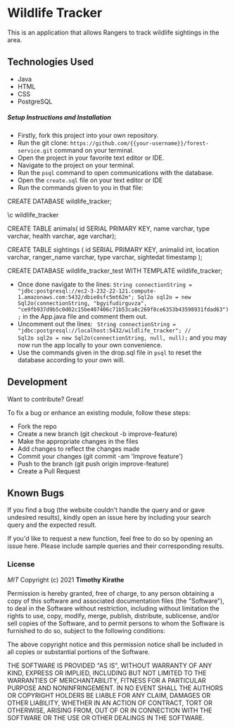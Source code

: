 # Wildlife Tracker

This is an application that allows Rangers to track wildlife sightings in the area.


## Technologies Used

- Java
- HTML
- CSS
- PostgreSQL


##### Setup Instructions and Installation

- Firstly, fork this project into your own repository.
- Run the git clone: `https://github.com/{{your-username}}/forest-service.git` command on your terminal.
- Open the project in your favorite text editor or IDE.
- Navigate to the project on your terminal.
- Run the `psql` command to open communications with the database.
- Open the `create.sql` file on your text editor or IDE
- Run the commands given to you in that file:

CREATE DATABASE wildlife_tracker;

\c wildlife_tracker

CREATE TABLE animals( id   SERIAL PRIMARY KEY, name varchar, type varchar, health varchar, age varchar);

CREATE TABLE sightings
(
id          SERIAL PRIMARY KEY,
animalid   int,
location    varchar,
ranger_name varchar,
type varchar,
sightedat timestamp
);

CREATE DATABASE wildlife_tracker_test WITH TEMPLATE wildlife_tracker;

- Once done navigate to the lines: `String connectionString = "jdbc:postgresql://ec2-3-232-22-121.compute-1.amazonaws.com:5432/dbie0sfc5mt62m";
  Sql2o sql2o = new Sql2o(connectionString, "bgyifudirguvza", "ce9fb937d9b5c0d02c15be407406c71b53ca8c269f8ce6353b43598931fdad63");` in the App.java file and comment them out.
- Uncomment out the lines: ` String connectionString = "jdbc:postgresql://localhost:5432/wildlife_tracker";
  //            Sql2o sql2o = new Sql2o(connectionString, null, null);` and you may now run the app locally to your own convenience.
- Use the commands given in the drop.sql file in `psql` to reset the database according to your own will.


## Development

Want to contribute? Great!

To fix a bug or enhance an existing module, follow these steps:
- Fork the repo
- Create a new branch (git checkout -b improve-feature)
- Make the appropriate changes in the files
- Add changes to reflect the changes made
- Commit your changes (git commit -am 'Improve feature')
- Push to the branch (git push origin improve-feature)
- Create a Pull Request


## Known Bugs

If you find a bug (the website couldn't handle the query and or gave undesired results), kindly open an issue here by including your search query and the expected result.

If you'd like to request a new function, feel free to do so by opening an issue here. Please include sample queries and their corresponding results.


### License

*MIT*
Copyright (c) 2021 **Timothy Kirathe**

Permission is hereby granted, free of charge, to any person obtaining a copy of this software and associated documentation files (the "Software"), to deal in the Software without restriction, including without limitation the rights to use, copy, modify, merge, publish, distribute, sublicense, and/or sell copies of the Software, and to permit persons to whom the Software is furnished to do so, subject to the following conditions:

The above copyright notice and this permission notice shall be included in all copies or substantial portions of the Software.

THE SOFTWARE IS PROVIDED "AS IS", WITHOUT WARRANTY OF ANY KIND, EXPRESS OR IMPLIED, INCLUDING BUT NOT LIMITED TO THE WARRANTIES OF MERCHANTABILITY, FITNESS FOR A PARTICULAR PURPOSE AND NONINFRINGEMENT. IN NO EVENT SHALL THE AUTHORS OR COPYRIGHT HOLDERS BE LIABLE FOR ANY CLAIM, DAMAGES OR OTHER LIABILITY, WHETHER IN AN ACTION OF CONTRACT, TORT OR OTHERWISE, ARISING FROM, OUT OF OR IN CONNECTION WITH THE SOFTWARE OR THE USE OR OTHER DEALINGS IN THE SOFTWARE.